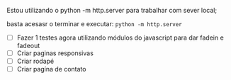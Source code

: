 Estou utilizando o python -m http.server para trabalhar com sever local;

basta acesasr o terminar e executar: ``` python -m http.server ```


- [ ] Fazer 1 testes agora utilizando módulos do javascript para dar fadein e fadeout
- [ ] Criar paginas responsivas
- [ ] Criar rodapé
- [ ] Criar pagína de contato